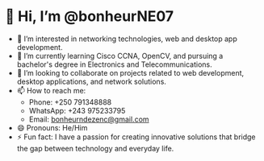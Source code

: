 # 👋 Hi, I’m @bonheurNE07
- 👀 I’m interested in networking technologies, web and desktop app development.
- 🌱 I’m currently learning Cisco CCNA, OpenCV, and pursuing a bachelor's degree in Electronics and Telecommunications.
- 💞️ I’m looking to collaborate on projects related to web development, desktop applications, and network solutions.
- 📫 How to reach me:
  - Phone: +250 791348888
  - WhatsApp: +243 975233795
  - Email: bonheurndezenc@gmail.com
- 😄 Pronouns: He/Him
- ⚡ Fun fact: I have a passion for creating innovative solutions that bridge the gap between technology and everyday life.

<!---
bonheurNE07/bonheurNE07 is a ✨ special ✨ repository because its `README.md` (this file) appears on your GitHub profile.
You can click the Preview link to take a look at your changes.
--->
